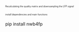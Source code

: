 <span style="font-size:0.5em;">Recalculating the quality matrix and downsampling the LFP signal</span><br/>
<br/>
<span style="font-size:0.5em;">install dependencies and main functions</span><br/><br/>
pip install nwb4fp
